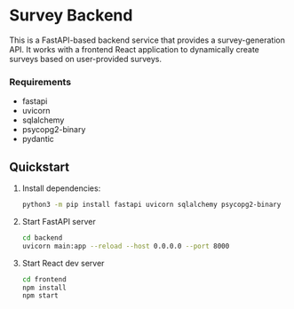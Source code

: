 # Survey Backend

This is a FastAPI-based backend service that provides a survey-generation API. It works with a frontend React application to dynamically create surveys based on user-provided surveys.

### Requirements
* fastapi
* uvicorn
* sqlalchemy
* psycopg2-binary
* pydantic

## Quickstart

1. Install dependencies:

   ```bash
   python3 -m pip install fastapi uvicorn sqlalchemy psycopg2-binary
   ```

2. Start FastAPI server

   ```bash
   cd backend
   uvicorn main:app --reload --host 0.0.0.0 --port 8000
   ```

3. Start React dev server

   ```bash
   cd frontend
   npm install
   npm start
   ```